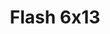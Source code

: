 ---
layout: episodios
title: "Flash 6x13"
url_serie_padre: 'flash/temporada-6'
category: 'series'
capitulo: 'yes'
anio: '2019'
prev: 'capitulo-12'
proximo: 'capitulo-14'
sandbox: allow-same-origin allow-forms
idioma: 'Subtitulado'
calidad: 'Full HD'
fuente: 'cueva'
reproductores_fembed: ["https://api.cuevana3.io/stream/index.php?file=ek5lbm9xYWNrS0xYMTZLa2xNbkdvY3ZTb3BtZng4TGp6ZFpobGFMUGtOelcwcUZmbWRIVzRkakVuS0JnbEplcG1KUnNZSlRTMGViVTBxZGdsdEhPb3FuU2hhT0VyckxWczhxSllLRFNsWmJheEorYmw5R2wyTmZIbUd4a2w1bWxuSmxwWTJXWG9PUFQxcWVScDl2UjJLSFdtS1NjeHc9PQ","Subtitulado","https://fembed.live/v/8pk-yh8rw76jjd1","Subtitulado","https://feurl.com/v/7rjp4igx5xnj6m3","Subtitulado","https://player.openloadpremium.com/player.php?id=MTIxMQ","Subtitulado","https://player.premiumstream.live/player.php?id=MTMyMA&sub=https://sub.cuevana2.io/vtt-sub/sub7/The.Flash.6x13.vtt","Subtitulado"]
reproductor: fembed
clasificacion: '+5'
tags:
- Ciencia-Ficcion
---